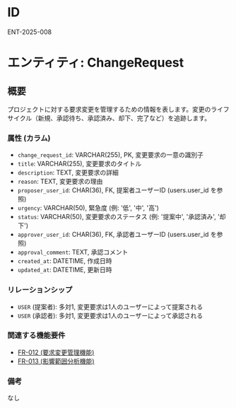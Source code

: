 # ID

ENT-2025-008

# エンティティ: ChangeRequest

## 概要

プロジェクトに対する要求変更を管理するための情報を表します。変更のライフサイクル（新規、承認待ち、承認済み、却下、完了など）を追跡します。

### 属性 (カラム)

- `change_request_id`: VARCHAR(255), PK, 変更要求の一意の識別子
- `title`: VARCHAR(255), 変更要求のタイトル
- `description`: TEXT, 変更要求の詳細
- `reason`: TEXT, 変更要求の理由
- `proposer_user_id`: CHAR(36), FK, 提案者ユーザーID (users.user_id を参照)
- `urgency`: VARCHAR(50), 緊急度 (例: '低', '中', '高')
- `status`: VARCHAR(50), 変更要求のステータス (例: '提案中', '承認済み', '却下')
- `approver_user_id`: CHAR(36), FK, 承認者ユーザーID (users.user_id を参照)
- `approval_comment`: TEXT, 承認コメント
- `created_at`: DATETIME, 作成日時
- `updated_at`: DATETIME, 更新日時

### リレーションシップ

- `USER` (提案者): 多対1, 変更要求は1人のユーザーによって提案される
- `USER` (承認者): 多対1, 変更要求は1人のユーザーによって承認される

### 関連する機能要件

- [FR-012 (要求変更管理機能)](../../requirements/functional-requirements/fr-012-change-request-management-function.md)
- [FR-013 (影響範囲分析機能)](../../requirements/functional-requirements/fr-013-impact-analysis-function.md)

### 備考

なし
